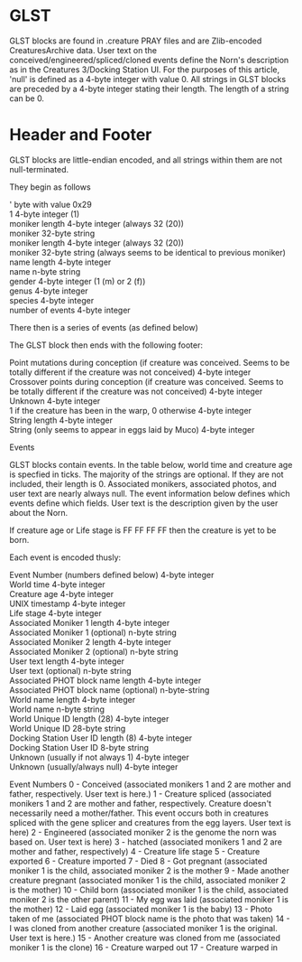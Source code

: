 # GLST 
GLST blocks are found in .creature PRAY files and are Zlib-encoded CreaturesArchive data. User text on the conceived/engineered/spliced/cloned events define the Norn's description as in the Creatures 3/Docking Station UI. For the purposes of this article, 'null' is defined as a 4-byte integer with value 0. All strings in GLST blocks are preceded by a 4-byte integer stating their length. The length of a string can be 0. 

# Header and Footer 

GLST blocks are little-endian encoded, and all strings within them are not null-terminated. 

They begin as follows 

'  byte with value 0x29  
1  4-byte integer (1)  
moniker length  4-byte integer (always 32 (20))  
moniker  32-byte string  
moniker length  4-byte integer (always 32 (20))  
moniker  32-byte string (always seems to be identical to previous moniker)  
name length  4-byte integer  
name  n-byte string  
gender  4-byte integer (1 (m) or 2 (f))  
genus  4-byte integer  
species  4-byte integer  
number of events  4-byte integer  

There then is a series of events (as defined below) 


 The GLST block then ends with the following footer: 

Point mutations during conception (if creature was conceived. Seems to be totally different if the creature was not conceived)  4-byte integer  
Crossover points during conception (if creature was conceived. Seems to be totally different if the creature was not conceived)  4-byte integer  
Unknown  4-byte integer  
1 if the creature has been in the warp, 0 otherwise  4-byte integer  
String length  4-byte integer  
String (only seems to appear in eggs laid by Muco)  4-byte integer  

 Events 

GLST blocks contain events. In the table below, world time and creature age is specfied in ticks. The majority of the strings are optional. If they are not included, their length is 0. Associated monikers, associated photos, and user text are nearly always null. The event information below defines which events define which fields. User text is the description given by the user about the Norn. 

If creature age or Life stage is FF FF FF FF then the creature is yet to be born. 

Each event is encoded thusly: 

Event Number (numbers defined below)  4-byte integer  
World time  4-byte integer  
Creature age  4-byte integer  
UNIX timestamp  4-byte integer  
Life stage  4-byte integer  
Associated Moniker 1 length  4-byte integer  
Associated Moniker 1 (optional)  n-byte string  
Associated Moniker 2 length  4-byte integer  
Associated Moniker 2 (optional)  n-byte string  
User text length  4-byte integer  
User text (optional)  n-byte string  
Associated PHOT block name length  4-byte integer  
Associated PHOT block name (optional)  n-byte-string  
World name length  4-byte integer  
World name  n-byte string  
World Unique ID length (28)  4-byte integer  
World Unique ID  28-byte string  
Docking Station User ID length (8)  4-byte integer  
Docking Station User ID  8-byte string  
Unknown (usually if not always 1)  4-byte integer  
Unknown (usually/always null)  4-byte integer  

 Event Numbers 
0 - Conceived (associated monikers 1 and 2 are mother and father, respectively. User text is here.) 
1 - Creature spliced (associated monikers 1 and 2 are mother and father, respectively. Creature doesn't necessarily need a mother/father. This event occurs both in creatures spliced with the gene splicer and creatures from the egg layers. User text is here) 
2 - Engineered (associated moniker 2 is the genome the norn was based on. User text is here) 
3 - hatched (associated monikers 1 and 2 are mother and father, respectively) 
4 - Creature life stage 
5 - Creature exported 
6 - Creature imported 
7 - Died 
8 - Got pregnant (associated moniker 1 is the child, associated moniker 2 is the mother 
9 - Made another creature pregnant (associated moniker 1 is the child, associated moniker 2 is the mother) 
10 - Child born (associated moniker 1 is the child, associated moniker 2 is the other parent) 
11 - My egg was laid (associated moniker 1 is the mother) 
12 - Laid egg (associated moniker 1 is the baby) 
13 - Photo taken of me (associated PHOT block name is the photo that was taken) 
14 - I was cloned from another creature (associated moniker 1 is the original. User text is here.) 
15 - Another creature was cloned from me (associated moniker 1 is the clone) 
16 - Creature warped out 
17 - Creature warped in
